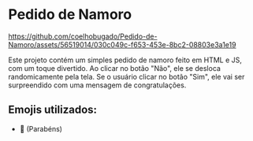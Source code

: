<h1>Pedido de Namoro</h1>

https://github.com/coelhobugado/Pedido-de-Namoro/assets/56519014/030c049c-f653-453e-8bc2-08803e3a1e19


<p>Este projeto contém um simples pedido de namoro feito em HTML e JS, com um toque divertido. Ao clicar no botão "Não", ele se desloca randomicamente pela tela. Se o usuário clicar no botão "Sim", ele vai ser surpreendido com uma mensagem de congratulações.</p>

<h2>Emojis utilizados:</h2>

<ul>
  <li>🎉 (Parabéns)</li>
</ul>

